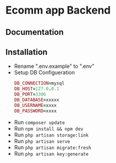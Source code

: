 <h1>Ecomm app Backend</h1>

<h2>Documentation</h2>

## Installation

- Rename ".env.example" to ".env"
- Setup DB Configueration
   ```ruby   
   DB_CONNECTION=mysql
   DB_HOST=127.0.0.1
   DB_PORT=3306
   DB_DATABASE=xxxxx
   DB_USERNAME=xxxx
   DB_PASSWORD=xxxx
   ```
 - Run ```composer update```
 - Run ```npm install && npm dev``` 
 - Run ```php artisan storage:link```
 - Run ```php artisan serve```
 - Run ```php artisan migrate:fresh```
 - Run ```php artisan key:generate```

